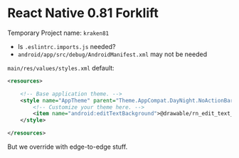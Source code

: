 React Native 0.81 Forklift
==========================

Temporary Project name: `kraken81`

* Is `.eslintrc.imports.js` needed?
* `android/app/src/debug/AndroidManifest.xml` may not be needed

`main/res/values/styles.xml` default:
```xml
<resources>

    <!-- Base application theme. -->
    <style name="AppTheme" parent="Theme.AppCompat.DayNight.NoActionBar">
        <!-- Customize your theme here. -->
        <item name="android:editTextBackground">@drawable/rn_edit_text_material</item>
    </style>

</resources>
```

But we override with edge-to-edge stuff.
